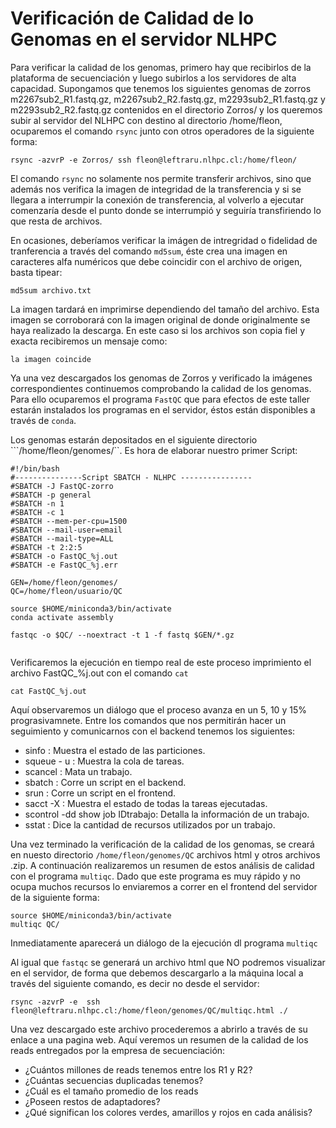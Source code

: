# Verificación de Calidad de lo Genomas en el servidor NLHPC

Para verificar la calidad de los genomas, primero hay que recibirlos de la plataforma de secuenciación y luego subirlos a los servidores de alta capacidad. Supongamos que tenemos los siguientes genomas de zorros m2267sub2_R1.fastq.gz, m2267sub2_R2.fastq.gz, m2293sub2_R1.fastq.gz y m2293sub2_R2.fastq.gz contenidos en el directorio Zorros/ y los queremos subir al servidor del NLHPC con destino al directorio /home/fleon, ocuparemos el comando ```rsync``` junto con otros operadores de la siguiente forma:

```
rsync -azvrP -e Zorros/ ssh fleon@leftraru.nlhpc.cl:/home/fleon/ 

```

El comando ```rsync``` no solamente nos permite transferir archivos, sino que además nos verifica la imagen de integridad de la transferencia y si se llegara a interrumpir la conexión de transferencia, al volverlo a ejecutar comenzaría desde el punto donde se interrumpió y seguiría transfiriendo lo que resta de archivos.

En ocasiones, deberíamos verificar la imágen de intregridad o fidelidad de tranferencia  a través del comando ```md5sum```, éste crea una imagen en caracteres alfa numéricos que debe coincidir con el archivo de origen, basta tipear:

```
md5sum archivo.txt
```
La imagen  tardará en imprimirse dependiendo del tamaño del archivo. Esta imagen se corroborará con la imagen original de donde originalmente se haya realizado la descarga. En este caso si los archivos son copia fiel y exacta recibiremos un mensaje como:

```la imagen coincide```

Ya una vez descargados los genomas de Zorros y verificado la imágenes correspondientes continuemos comprobando la calidad de los genomas. Para ello ocuparemos el programa ```FastQC``` que para efectos de este taller estarán instalados los programas en el servidor, éstos están disponibles a través de ```conda```.

Los genomas estarán depositados en el siguiente directorio ```/home/fleon/genomes/``. Es hora de elaborar nuestro primer Script: 


```
#!/bin/bash
#---------------Script SBATCH - NLHPC ----------------
#SBATCH -J FastQC-zorro
#SBATCH -p general
#SBATCH -n 1
#SBATCH -c 1
#SBATCH --mem-per-cpu=1500
#SBATCH --mail-user=email
#SBATCH --mail-type=ALL
#SBATCH -t 2:2:5
#SBATCH -o FastQC_%j.out
#SBATCH -e FastQC_%j.err

GEN=/home/fleon/genomes/
QC=/home/fleon/usuario/QC

source $HOME/miniconda3/bin/activate
conda activate assembly

fastqc -o $QC/ --noextract -t 1 -f fastq $GEN/*.gz


```

Verificaremos la ejecución en tiempo real de este proceso imprimiento el archivo FastQC_%j.out con el comando ```cat```

```
cat FastQC_%j.out

```

Aquí observaremos un diálogo que el proceso avanza en un 5, 10 y 15% prograsivamnete. Entre los comandos que nos permitirán hacer un seguimiento y comunicarnos con el backend tenemos los siguientes: 


+ sinfo : Muestra el estado de las particiones.
+ squeue - u : Muestra la cola de tareas.
+ scancel : Mata un trabajo.
+ sbatch : Corre un script en el backend.
+ srun : Corre un script en el frontend.
+ sacct -X : Muestra el estado de todas la tareas ejecutadas.
+ scontrol -dd show job IDtrabajo: Detalla la información de un trabajo. 
+ sstat : Dice la cantidad de recursos utilizados por un trabajo.

Una vez terminado la verificación de la calidad de los genomas, se creará en nuesto directorio  ```/home/fleon/genomes/QC``` archivos html
 y otros archivos .zip. A continuación realizaremos un resumen de estos análisis de calidad con el programa ``multiqc``. Dado que este programa es muy rápido y no ocupa muchos recursos lo enviaremos a correr en el frontend del servidor de la siguiente forma:

```
source $HOME/miniconda3/bin/activate
multiqc QC/
```

Inmediatamente aparecerá un diálogo de la ejecución dl programa ``multiqc``

Al igual que ``fastqc`` se generará un archivo html que NO podremos visualizar en el servidor, de forma que debemos descargarlo a la máquina local a través del siguiente comando, es decir no desde el servidor:

```
rsync -azvrP -e  ssh fleon@leftraru.nlhpc.cl:/home/fleon/genomes/QC/multiqc.html ./

```
 Una vez descargado este archivo procederemos a abrirlo a través de su enlace a una pagina web. Aquí veremos un resumen de la calidad de los reads entregados por la empresa de secuenciación:

 + ¿Cuántos millones de reads tenemos entre los R1 y R2?
 + ¿Cuántas secuencias duplicadas tenemos?
 + ¿Cuál es el tamaño promedio de los reads
 + ¿Poseen restos de adaptadores?
 + ¿Qué significan los colores verdes, amarillos y rojos en cada análisis?

 




